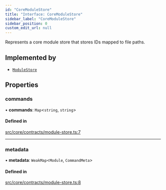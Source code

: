 ```yaml
---
id: "CoreModuleStore"
title: "Interface: CoreModuleStore"
sidebar_label: "CoreModuleStore"
sidebar_position: 0
custom_edit_url: null
---
```


Represents a core module store that stores IDs mapped to file paths.

## Implemented by

- [`ModuleStore`](../classes/ModuleStore.md)

## Properties

### commands

• **commands**: `Map`<`string`, `string`\>

#### Defined in

[src/core/contracts/module-store.ts:7](https://github.com/sern-handler/handler/blob/b0399f9/src/core/contracts/module-store.ts#L7)

___

### metadata

• **metadata**: `WeakMap`<`Module`, `CommandMeta`\>

#### Defined in

[src/core/contracts/module-store.ts:8](https://github.com/sern-handler/handler/blob/b0399f9/src/core/contracts/module-store.ts#L8)
